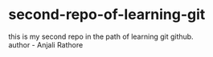# second-repo-of-learning-git
this is my second repo in the path of learning git github.
<br>
author - Anjali Rathore
